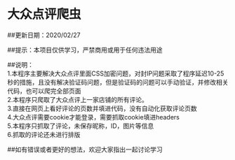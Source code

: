 # 大众点评爬虫  
##更新日期：2020/02/27

##提示：本项目仅供学习，严禁商用或用于任何违法用途

##说明：  
1.本程序主要解决大众点评里面CSS加密问题，对封IP问题采取了程序延迟10-25秒的措施，且没有解决验证码问题，但是验证码的问题可以手动验证，并修改相关代码，也可以爬完全部页面  
2.本程序只爬取了大众点评上一家店铺的所有评论。  
3.直接在网页上看好评论的页数并填进代码，没有自动化获取评论页数  
4.大众点评需要cookie才能登录，需要抓取cookie填进headers  
5.本程序只抓取了评论，未保存昵称，ID，图片等信息  
6.抓取的评论还未进行排版  

##如有错误或者更好的想法，欢迎大家指出一起讨论学习
